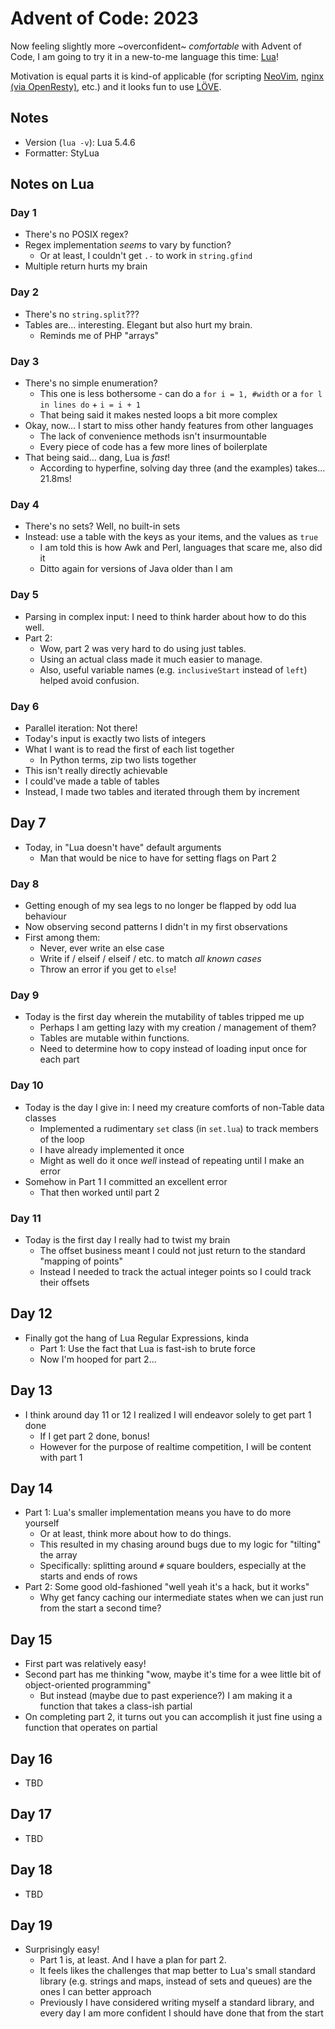 # Advent of Code: 2023

Now feeling slightly more ~overconfident~ _comfortable_ with Advent of Code, I am going to try it in a new-to-me
language this time: [Lua]!

Motivation is equal parts it is kind-of applicable (for scripting [NeoVim], [nginx (via OpenResty)], etc.) and it looks
fun to use [LÖVE].

[Lua]: https://www.lua.org/

[NeoVim]: https://neovim.io/doc/user/lua.html

[nginx (via OpenResty)]: https://github.com/openresty/lua-nginx-module#readme

[LÖVE]: https://www.love2d.org/

## Notes

- Version (`lua -v`): Lua 5.4.6
- Formatter: StyLua

## Notes on Lua

### Day 1

- There's no POSIX regex?
- Regex implementation _seems_ to vary by function?
    - Or at least, I couldn't get `.-` to work in `string.gfind`
- Multiple return hurts my brain

### Day 2

- There's no `string.split`???
- Tables are... interesting. Elegant but also hurt my brain.
    - Reminds me of PHP "arrays"

### Day 3

- There's no simple enumeration?
    - This one is less bothersome - can do a `for i = 1, #width` or a `for l in lines do` + `i = i + 1`
    - That being said it makes nested loops a bit more complex
- Okay, now... I start to miss other handy features from other languages
    - The lack of convenience methods isn't insurmountable
    - Every piece of code has a few more lines of boilerplate
- That being said... dang, Lua is _fast_!
    - According to hyperfine, solving day three (and the examples) takes... 21.8ms!

### Day 4

- There's no sets? Well, no built-in sets
- Instead: use a table with the keys as your items, and the values as `true`
    - I am told this is how Awk and Perl, languages that scare me, also did it
    - Ditto again for versions of Java older than I am

### Day 5

- Parsing in complex input: I need to think harder about how to do this well.
- Part 2:
  - Wow, part 2 was very hard to do using just tables.
  - Using an actual class made it much easier to manage.
  - Also, useful variable names (e.g. `inclusiveStart` instead of `left`) helped avoid confusion.

### Day 6

- Parallel iteration: Not there!
- Today's input is exactly two lists of integers
- What I want is to read the first of each list together
    - In Python terms, zip two lists together
- This isn't really directly achievable
- I could've made a table of tables
- Instead, I made two tables and iterated through them by increment

## Day 7

- Today, in "Lua doesn't have" default arguments
    - Man that would be nice to have for setting flags on Part 2

### Day 8

- Getting enough of my sea legs to no longer be flapped by odd lua behaviour
- Now observing second patterns I didn't in my first observations
- First among them:
    - Never, ever write an else case
    - Write if / elseif / elseif / etc. to match _all known cases_
    - Throw an error if you get to `else`!

### Day 9

- Today is the first day wherein the mutability of tables tripped me up
    - Perhaps I am getting lazy with my creation / management of them?
    - Tables are mutable within functions.
    - Need to determine how to copy instead of loading input once for each part

### Day 10

- Today is the day I give in: I need my creature comforts of non-Table data classes
    - Implemented a rudimentary `set` class (in `set.lua`) to track members of the loop
    - I have already implemented it once
    - Might as well do it once _well_ instead of repeating until I make an error
- Somehow in Part 1 I committed an excellent error
    - That then worked until part 2

### Day 11

- Today is the first day I really had to twist my brain
    - The offset business meant I could not just return to the standard "mapping of points"
    - Instead I needed to track the actual integer points so I could track their offsets

## Day 12

- Finally got the hang of Lua Regular Expressions, kinda
    - Part 1: Use the fact that Lua is fast-ish to brute force
    - Now I'm hooped for part 2...

## Day 13

- I think around day 11 or 12 I realized I will endeavor solely to get part 1 done
    - If I get part 2 done, bonus!
    - However for the purpose of realtime competition, I will be content with part 1

## Day 14

- Part 1: Lua's smaller implementation means you have to do more yourself
    - Or at least, think more about how to do things.
    - This resulted in my chasing around bugs due to my logic for "tilting" the array
    - Specifically: splitting around `#` square boulders, especially at the starts and ends of rows
- Part 2: Some good old-fashioned "well yeah it's a hack, but it works"
    - Why get fancy caching our intermediate states when we can just run from the start a second time?

## Day 15

- First part was relatively easy!
- Second part has me thinking "wow, maybe it's time for a wee little bit of object-oriented programming"
    - But instead (maybe due to past experience?) I am making it a function that takes a class-ish partial
- On completing part 2, it turns out you can accomplish it just fine using a function that operates on partial

## Day 16

- TBD

## Day 17

- TBD

## Day 18

- TBD

## Day 19

- Surprisingly easy!
    - Part 1 is, at least. And I have a plan for part 2.
    - It feels likes the challenges that map better to Lua's small standard library (e.g. strings and maps, instead of
      sets and queues) are the ones I can better approach
    - Previously I have considered writing myself a standard library, and every day I am more confident I should have
      done that from the start
